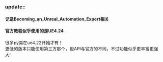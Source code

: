 ### update::
#### 记录Becoming_an_Unreal_Automation_Expert相关
#### 官方教程似乎使用的是UE4.24

很多py类在ue4.22开始才有！\
更低的版本只能使用第三方那个，但API与官方的不同，不过功能似乎更丰富更强大!
